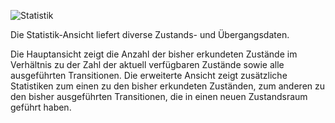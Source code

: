 ![Statistik](../screenshots/Statistics.png)

Die Statistik-Ansicht liefert diverse Zustands- und Übergangsdaten. 

Die Hauptansicht zeigt die Anzahl der bisher erkundeten Zustände im Verhältnis zu der Zahl der aktuell verfügbaren Zustände sowie alle ausgeführten Transitionen.
Die erweiterte Ansicht zeigt zusätzliche Statistiken zum einen zu den bisher erkundeten Zuständen, zum anderen zu den bisher ausgeführten Transitionen, die in einen neuen Zustandsraum geführt haben.


